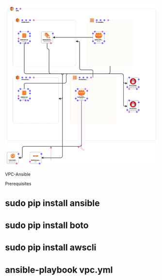 ![alt text](img/Ansible-CloudFormation.png "Add Architecture")


VPC-Ansible

Prerequisites
# sudo pip install ansible
# sudo pip install boto
# sudo pip install awscli

# ansible-playbook vpc.yml
